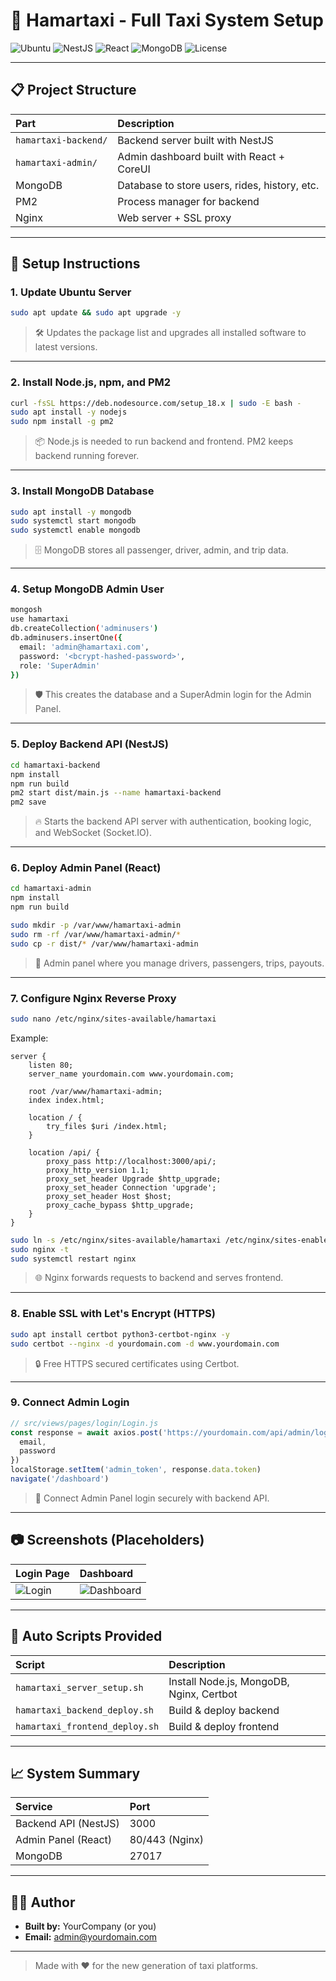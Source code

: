 
# 🚖 Hamartaxi - Full Taxi System Setup

![Ubuntu](https://img.shields.io/badge/Ubuntu-22.04-blue.svg)
![NestJS](https://img.shields.io/badge/Backend-NestJS-red.svg)
![React](https://img.shields.io/badge/Frontend-React-blue.svg)
![MongoDB](https://img.shields.io/badge/Database-MongoDB-green.svg)
![License](https://img.shields.io/badge/license-MIT-brightgreen.svg)

---

## 📋 Project Structure

| Part | Description |
|:-----|:------------|
| `hamartaxi-backend/` | Backend server built with NestJS |
| `hamartaxi-admin/` | Admin dashboard built with React + CoreUI |
| MongoDB | Database to store users, rides, history, etc. |
| PM2 | Process manager for backend |
| Nginx | Web server + SSL proxy |

---

## 🚀 Setup Instructions

### 1. Update Ubuntu Server
```bash
sudo apt update && sudo apt upgrade -y
```
> 🛠️ Updates the package list and upgrades all installed software to latest versions.

---

### 2. Install Node.js, npm, and PM2
```bash
curl -fsSL https://deb.nodesource.com/setup_18.x | sudo -E bash -
sudo apt install -y nodejs
sudo npm install -g pm2
```
> 📦 Node.js is needed to run backend and frontend. PM2 keeps backend running forever.

---

### 3. Install MongoDB Database
```bash
sudo apt install -y mongodb
sudo systemctl start mongodb
sudo systemctl enable mongodb
```
> 🗄️ MongoDB stores all passenger, driver, admin, and trip data.

---

### 4. Setup MongoDB Admin User
```bash
mongosh
use hamartaxi
db.createCollection('adminusers')
db.adminusers.insertOne({
  email: 'admin@hamartaxi.com',
  password: '<bcrypt-hashed-password>',
  role: 'SuperAdmin'
})
```
> 🛡️ This creates the database and a SuperAdmin login for the Admin Panel.

---

### 5. Deploy Backend API (NestJS)
```bash
cd hamartaxi-backend
npm install
npm run build
pm2 start dist/main.js --name hamartaxi-backend
pm2 save
```
> 🔥 Starts the backend API server with authentication, booking logic, and WebSocket (Socket.IO).

---

### 6. Deploy Admin Panel (React)
```bash
cd hamartaxi-admin
npm install
npm run build

sudo mkdir -p /var/www/hamartaxi-admin
sudo rm -rf /var/www/hamartaxi-admin/*
sudo cp -r dist/* /var/www/hamartaxi-admin
```
> 🎨 Admin panel where you manage drivers, passengers, trips, payouts.

---

### 7. Configure Nginx Reverse Proxy
```bash
sudo nano /etc/nginx/sites-available/hamartaxi
```
Example:
```nginx
server {
    listen 80;
    server_name yourdomain.com www.yourdomain.com;

    root /var/www/hamartaxi-admin;
    index index.html;

    location / {
        try_files $uri /index.html;
    }

    location /api/ {
        proxy_pass http://localhost:3000/api/;
        proxy_http_version 1.1;
        proxy_set_header Upgrade $http_upgrade;
        proxy_set_header Connection 'upgrade';
        proxy_set_header Host $host;
        proxy_cache_bypass $http_upgrade;
    }
}
```
```bash
sudo ln -s /etc/nginx/sites-available/hamartaxi /etc/nginx/sites-enabled/
sudo nginx -t
sudo systemctl restart nginx
```
> 🌐 Nginx forwards requests to backend and serves frontend.

---

### 8. Enable SSL with Let's Encrypt (HTTPS)
```bash
sudo apt install certbot python3-certbot-nginx -y
sudo certbot --nginx -d yourdomain.com -d www.yourdomain.com
```
> 🔒 Free HTTPS secured certificates using Certbot.

---

### 9. Connect Admin Login
```javascript
// src/views/pages/login/Login.js
const response = await axios.post('https://yourdomain.com/api/admin/login', {
  email,
  password
})
localStorage.setItem('admin_token', response.data.token)
navigate('/dashboard')
```
> 🔐 Connect Admin Panel login securely with backend API.

---

## 📷 Screenshots (Placeholders)

| Login Page | Dashboard |
|:-----------|:----------|
| ![Login](https://via.placeholder.com/400x200?text=Login+Page) | ![Dashboard](https://via.placeholder.com/400x200?text=Admin+Dashboard) |

---

## 📜 Auto Scripts Provided

| Script | Description |
|:-------|:------------|
| `hamartaxi_server_setup.sh` | Install Node.js, MongoDB, Nginx, Certbot |
| `hamartaxi_backend_deploy.sh` | Build & deploy backend |
| `hamartaxi_frontend_deploy.sh` | Build & deploy frontend |

---

## 📈 System Summary

| Service | Port |
|:--------|:-----|
| Backend API (NestJS) | 3000 |
| Admin Panel (React) | 80/443 (Nginx) |
| MongoDB | 27017 |

---

## 👨‍💻 Author

- **Built by:** YourCompany (or you)
- **Email:** admin@yourdomain.com

---

> Made with ❤️ for the new generation of taxi platforms.
